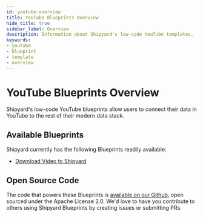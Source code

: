```yaml
---
id: youtube-overview
title: YouTube Blueprints Overview
hide_title: true
sidebar_label: Overview
description: Information about Shipyard's low-code YouTube templates.
keywords:
- youtube
- blueprint
- template
- overview
---
```


# YouTube Blueprints Overview

Shipyard's low-code YouTube blueprints allow users to connect their data in YouTube to the rest of their modern data stack.

## Available Blueprints
Shipyard currently has the following Blueprints readily available: 
- [Download Video to Shipyard](youtube-download-video.md)

## Open Source Code
The code that powers these Blueprints is [available on our Github](None), open sourced under the Apache License 2.0. We'd love to have you contribute to others using Shipyard Blueprints by creating issues or submitting PRs.
